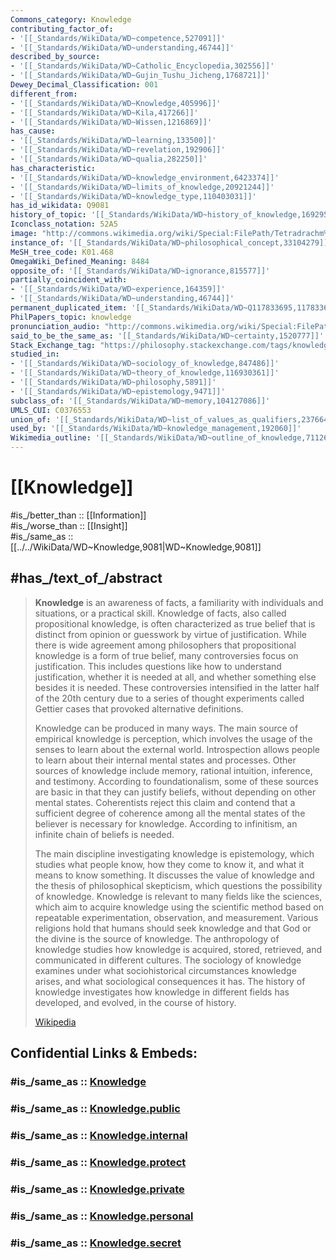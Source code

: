 ```yaml
---
Commons_category: Knowledge
contributing_factor_of:
- '[[_Standards/WikiData/WD~competence,527091]]'
- '[[_Standards/WikiData/WD~understanding,46744]]'
described_by_source:
- '[[_Standards/WikiData/WD~Catholic_Encyclopedia,302556]]'
- '[[_Standards/WikiData/WD~Gujin_Tushu_Jicheng,1768721]]'
Dewey_Decimal_Classification: 001
different_from:
- '[[_Standards/WikiData/WD~Knowledge,405996]]'
- '[[_Standards/WikiData/WD~Kila,417266]]'
- '[[_Standards/WikiData/WD~Wissen,1216869]]'
has_cause:
- '[[_Standards/WikiData/WD~learning,133500]]'
- '[[_Standards/WikiData/WD~revelation,192906]]'
- '[[_Standards/WikiData/WD~qualia,282250]]'
has_characteristic:
- '[[_Standards/WikiData/WD~knowledge_environment,6423374]]'
- '[[_Standards/WikiData/WD~limits_of_knowledge,20921244]]'
- '[[_Standards/WikiData/WD~knowledge_type,110403031]]'
has_id_wikidata: Q9081
history_of_topic: '[[_Standards/WikiData/WD~history_of_knowledge,16929577]]'
Iconclass_notation: 52A5
image: "http://commons.wikimedia.org/wiki/Special:FilePath/Tetradrachm%20Athens%20480-420BC%20MBA%20Lyon.jpg"
instance_of: '[[_Standards/WikiData/WD~philosophical_concept,33104279]]'
MeSH_tree_code: K01.468
OmegaWiki_Defined_Meaning: 8484
opposite_of: '[[_Standards/WikiData/WD~ignorance,815577]]'
partially_coincident_with:
- '[[_Standards/WikiData/WD~experience,164359]]'
- '[[_Standards/WikiData/WD~understanding,46744]]'
permanent_duplicated_item: '[[_Standards/WikiData/WD~Q117833695,117833695]]'
PhilPapers_topic: knowledge
pronunciation_audio: "http://commons.wikimedia.org/wiki/Special:FilePath/LL-Q1571%20%28mar%29-Neelima64-%E0%A4%9C%E0%A5%8D%E0%A4%9E%E0%A4%BE%E0%A4%A8.wav"
said_to_be_the_same_as: '[[_Standards/WikiData/WD~certainty,1520777]]'
Stack_Exchange_tag: "https://philosophy.stackexchange.com/tags/knowledge"
studied_in:
- '[[_Standards/WikiData/WD~sociology_of_knowledge,847486]]'
- '[[_Standards/WikiData/WD~theory_of_knowledge,116930361]]'
- '[[_Standards/WikiData/WD~philosophy,5891]]'
- '[[_Standards/WikiData/WD~epistemology,9471]]'
subclass_of: '[[_Standards/WikiData/WD~memory,104127086]]'
UMLS_CUI: C0376553
union_of: '[[_Standards/WikiData/WD~list_of_values_as_qualifiers,23766486]]'
used_by: '[[_Standards/WikiData/WD~knowledge_management,192060]]'
Wikimedia_outline: '[[_Standards/WikiData/WD~outline_of_knowledge,7112676]]'
---
```


# [[Knowledge]] 


#is_/better_than :: [[Information]]  
#is_/worse_than :: [[Insight]]  
#is_/same_as :: [[../../WikiData/WD~Knowledge,9081|WD~Knowledge,9081]] 

## #has_/text_of_/abstract 

> **Knowledge** is an awareness of facts, a familiarity with individuals and situations, or a practical skill. Knowledge of facts, also called propositional knowledge, is often characterized as true belief that is distinct from opinion or guesswork by virtue of justification. While there is wide agreement among philosophers that propositional knowledge is a form of true belief, many controversies focus on justification. This includes questions like how to understand justification, whether it is needed at all, and whether something else besides it is needed. These controversies intensified in the latter half of the 20th century due to a series of thought experiments called Gettier cases that provoked alternative definitions.
>
> Knowledge can be produced in many ways. The main source of empirical knowledge is perception, which involves the usage of the senses to learn about the external world. Introspection allows people to learn about their internal mental states and processes. Other sources of knowledge include memory, rational intuition, inference, and testimony. According to foundationalism, some of these sources are basic in that they can justify beliefs, without depending on other mental states. Coherentists reject this claim and contend that a sufficient degree of coherence among all the mental states of the believer is necessary for knowledge. According to infinitism, an infinite chain of beliefs is needed.
>
> The main discipline investigating knowledge is epistemology, which studies what people know, how they come to know it, and what it means to know something. It discusses the value of knowledge and the thesis of philosophical skepticism, which questions the possibility of knowledge. Knowledge is relevant to many fields like the sciences, which aim to acquire knowledge using the scientific method based on repeatable experimentation, observation, and measurement. Various religions hold that humans should seek knowledge and that God or the divine is the source of knowledge. The anthropology of knowledge studies how knowledge is acquired, stored, retrieved, and communicated in different cultures. The sociology of knowledge examines under what sociohistorical circumstances knowledge arises, and what sociological consequences it has. The history of knowledge investigates how knowledge in different fields has developed, and evolved, in the course of history.
>
> [Wikipedia](https://en.wikipedia.org/wiki/Knowledge)


## Confidential Links & Embeds: 

### #is_/same_as :: [Knowledge](/_Standards/Philosophy/Epistemology/Knowledge.md) 

### #is_/same_as :: [Knowledge.public](/_public/Philosophy/Epistemology/Knowledge.public.md) 

### #is_/same_as :: [Knowledge.internal](/_internal/Philosophy/Epistemology/Knowledge.internal.md) 

### #is_/same_as :: [Knowledge.protect](/_protect/Philosophy/Epistemology/Knowledge.protect.md) 

### #is_/same_as :: [Knowledge.private](/_private/Philosophy/Epistemology/Knowledge.private.md) 

### #is_/same_as :: [Knowledge.personal](/_personal/Philosophy/Epistemology/Knowledge.personal.md) 

### #is_/same_as :: [Knowledge.secret](/_secret/Philosophy/Epistemology/Knowledge.secret.md)


